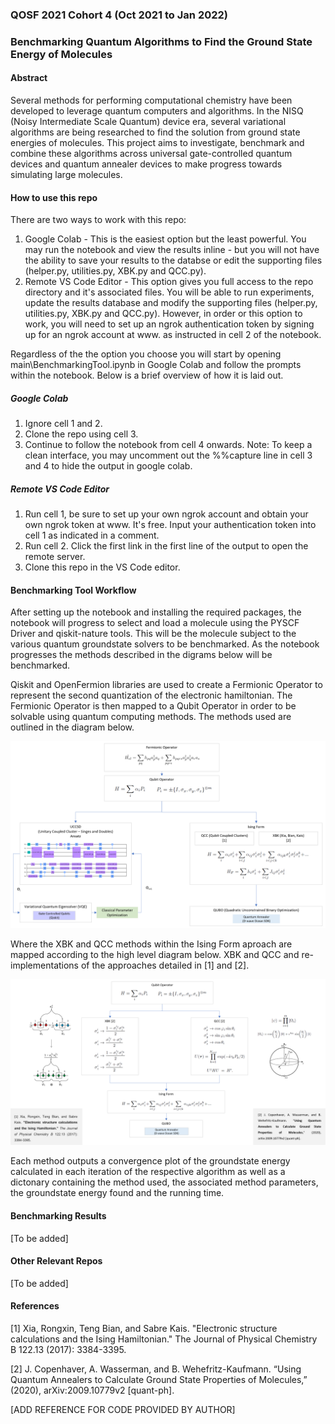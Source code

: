 ### QOSF 2021 Cohort 4 (Oct 2021 to Jan 2022)
### Benchmarking Quantum Algorithms to Find the Ground State Energy of Molecules

#### Abstract
Several methods for performing computational chemistry have been developed to leverage quantum computers and algorithms. In the NISQ (Noisy Intermediate Scale Quantum) device era, several variational algorithms are being researched to find the solution from ground state energies of molecules. This project aims to investigate, benchmark and combine these algorithms across universal gate-controlled quantum devices and quantum annealer devices to make progress towards simulating large molecules.

#### How to use this repo
There are two ways to work with this repo:
1. Google Colab - This is the easiest option but the least powerful. You may run the notebook and view the results inline - but you will not have the ability to save your results to the databse or edit the supporting files (helper.py, utilities.py, XBK.py and QCC.py).
2. Remote VS Code Editor - This option gives you full access to the repo directory and it's associated files. You will be able to run experiments, update the results database and modify the supporting files (helper.py, utilities.py, XBK.py and QCC.py). However, in order or this option to work, you will need to set up an ngrok authentication token by signing up for an ngrok account at www. as instructed in cell 2 of the notebook.

Regardless of the the option you choose you will start by opening main\BenchmarkingTool.ipynb in Google Colab and follow the prompts within the notebook. Below is a brief overview of how it is laid out.

##### Google Colab
1. Ignore cell 1 and 2.
2. Clone the repo using cell 3.
3. Continue to follow the notebook from cell 4 onwards.
Note: To keep a clean interface, you may uncomment out the %%capture line in cell 3 and 4 to hide the output in google colab.

##### Remote VS Code Editor
1. Run cell 1, be sure to set up your own ngrok account and obtain your own ngrok token at www. It's free. Input your authentication token into cell 1 as indicated in a comment.
2. Run cell 2. Click the first link in the first line of the output to open the remote server.
3. Clone this repo in the VS Code editor.

#### Benchmarking Tool Workflow
After setting up the notebook and installing the required packages, the notebook will progress to select and load a molecule using the PYSCF Driver and qiskit-nature tools. This will be the molecule subject to the various quantum groundstate solvers to be benchmarked. As the notebook progresses the methods described in the digrams below will be benchmarked.

Qiskit and OpenFermion libraries are used to create a Fermionic Operator to represent the second quantization of the electronic hamiltonian. The Fermionic Operator is then mapped to a Qubit Operator in order to be solvable using quantum computing methods. The methods used are outlined in the diagram below.

![Alt text](https://github.com/kkhendry/Benchmarking-Quantum-Groundstate-Solvers/blob/master/main/img/Workflow1.PNG?raw=true "Title")

Where the XBK and QCC methods within the Ising Form aproach are mapped according to the high level diagram below. XBK and QCC and re-implementations of the approaches detailed in [1] and [2].

![Alt text](https://github.com/kkhendry/Benchmarking-Quantum-Groundstate-Solvers/blob/master/main/img/Workflow2.PNG?raw=true "Title")

Each method outputs a convergence plot of the groundstate energy calculated in each iteration of the respective algorithm as well as a dictonary containing the method used, the associated method parameters, the groundstate energy found and the running time.

#### Benchmarking Results
[To be added]

#### Other Relevant Repos
[To be added]

#### References
[1] Xia, Rongxin, Teng Bian, and Sabre Kais. "Electronic structure calculations and the Ising Hamiltonian." The Journal of Physical Chemistry B 122.13 (2017): 3384-3395.

[2] J. Copenhaver, A. Wasserman, and B. Wehefritz-Kaufmann. “Using Quantum Annealers to Calculate Ground State Properties of Molecules,” (2020), arXiv:2009.10779v2 [quant-ph].

[ADD REFERENCE FOR CODE PROVIDED BY AUTHOR]
